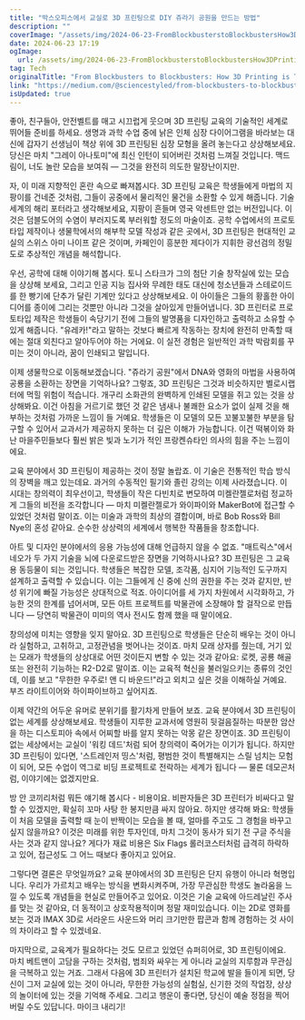 ```yaml
---
title: "박스오피스에서 교실로 3D 프린팅으로 DIY 쥬라기 공원을 만드는 방법"
description: ""
coverImage: "/assets/img/2024-06-23-FromBlockbusterstoBlockbustersHow3DPrintingisTurningClassroomsintoDIYJurassicParks_0.png"
date: 2024-06-23 17:19
ogImage:
  url: /assets/img/2024-06-23-FromBlockbusterstoBlockbustersHow3DPrintingisTurningClassroomsintoDIYJurassicParks_0.png
tag: Tech
originalTitle: "From Blockbusters to Blockbusters: How 3D Printing is Turning Classrooms into DIY Jurassic Parks"
link: "https://medium.com/@sciencestyled/from-blockbusters-to-blockbusters-how-3d-printing-is-turning-classrooms-into-diy-jurassic-parks-2b0bfb3df55d"
isUpdated: true
---
```


좋아, 친구들아, 안전벨트를 매고 시끄럽게 웃으며 3D 프린팅 교육의 기술적인 세계로 뛰어들 준비를 하세요. 생명과 과학 수업 중에 낡은 인체 심장 다이어그램을 바라보는 대신에 갑자기 선생님이 책상 위에 3D 프린팅된 심장 모형을 올려 놓는다고 상상해보세요. 당신은 마치 "그레이 아나토미"에 최신 인턴이 되어버린 것처럼 느껴질 것입니다. 맥드림이, 너도 놀란 모습을 보여줘 — 그것을 완전히 의도한 말장난이지만.

자, 이 미래 지향적인 혼란 속으로 빠져봅시다. 3D 프린팅 교육은 학생들에게 마법의 지팡이를 건네준 것처럼, 그들이 공중에서 물리적인 물건을 소환할 수 있게 해줍니다. 기술 세계의 해리 포터라고 생각해보세요, 지팡이 흔들며 영국 악센트만 없는 버전입니다. 이것은 덤블도어의 수염이 부러지도록 부러워할 정도의 마술이죠. 공학 수업에서의 프로토타입 제작이나 생물학에서의 해부학 모델 작성과 같은 곳에서, 3D 프린팅은 현대적인 교실의 스위스 아미 나이프 같은 것이며, 카페인이 흥분한 제다이가 지휘한 광선검의 정밀도로 추상적인 개념을 해석합니다.

우선, 공학에 대해 이야기해 봅시다. 토니 스타크가 그의 첨단 기술 창작실에 있는 모습을 상상해 보세요, 그리고 인공 지능 집사와 무례한 태도 대신에 청소년들과 스테로이드를 한 빵기에 단추가 달린 기계만 있다고 상상해보세요. 이 아이들은 그들의 황홀한 아이디어를 종이에 그리는 것뿐만 아니라 그것을 살아있게 만들어냅니다. 3D 프린터로 프로토타입 제작은 학생들이 속당기기 전에 그들의 발명품을 디자인하고 출력하고 소유할 수 있게 해줍니다. "유레카!"라고 말하는 것보다 빠르게 작동하는 장치에 완전히 만족할 때에는 절대 외친다고 알아두어야 하는 거에요. 이 실전 경험은 일반적인 과학 박람회를 꾸미는 것이 아니라, 꿈이 인쇄되고 말입니다.

이제 생물학으로 이동해보겠습니다. "쥬라기 공원"에서 DNA와 영화의 마법을 사용하여 공룡을 소환하는 장면을 기억하나요? 그렇죠, 3D 프린팅은 그것과 비슷하지만 벨로시랩터에 먹힐 위험이 적습니다. 개구리 소화관의 완벽하게 인쇄된 모델을 쥐고 있는 것을 상상해봐요. 이건 아침을 거르기로 했던 것 같은 냄새나 불쾌한 요소가 없이 실제 것을 해부하는 것처럼 가까운 느낌이 들 거예요. 학생들은 이 모델의 모든 꼬불꼬불한 부분을 탐구할 수 있어서 교과서가 제공하지 못하는 더 깊은 이해가 가능합니다. 이건 떡볶이와 화난 마을주민들보다 훨씬 밝은 빛과 노기가 적인 프랑켄슈타인 의사의 힘을 주는 느낌이에요.

<div class="content-ad"></div>

교육 분야에서 3D 프린팅이 제공하는 것이 정말 놀랍죠. 이 기술은 전통적인 학습 방식의 장벽을 깨고 있는데요. 과거의 수동적인 필기와 졸린 강의는 이제 사라졌습니다. 이 시대는 창의력이 최우선이고, 학생들이 작은 다빈치로 변모하여 미켈란젤로처럼 정교하게 그들의 비전을 조각합니다 — 마치 미켈란젤로가 와이파이와 MakerBot에 접근할 수 있었던 것처럼 말이죠. 이는 미술과 과학의 최상의 결합이며, 바로 Bob Ross와 Bill Nye의 혼성 같아요. 순수한 상상력의 세계에서 행복한 작품들을 창조합니다.

아트 및 디자인 분야에서의 응용 가능성에 대해 언급하지 않을 수 없죠. "매트릭스"에서 네오가 두 가지 기술을 뇌에 다운로드받은 장면을 기억하시나요? 3D 프린팅은 그 교육용 동등물이 되는 것입니다. 학생들은 복잡한 모델, 조각품, 심지어 기능적인 도구까지 설계하고 출력할 수 있습니다. 이는 그들에게 신 중에 신의 권한을 주는 것과 같지만, 반성 위기에 빠질 가능성은 상대적으로 적죠. 아이디어를 세 가지 차원에서 시각화하고, 가능한 것의 한계를 넘어서며, 모든 아트 프로젝트를 박물관에 소장해야 할 걸작으로 만듭니다 — 당연히 박물관이 미미의 역사 전시도 함께 했을 때 말이에요.

창의성에 미치는 영향을 잊지 말아요. 3D 프린팅으로 학생들은 단순히 배우는 것이 아니라 실험하고, 고취하고, 고정관념을 벗어나는 것이죠. 마치 모래 상자를 줬는데, 거기 있는 모래가 학생들의 상상대로 어떤 것이든지 변할 수 있는 것과 같아요: 로켓, 공룡 해골 또는 완전히 기능하는 R2-D2로 말이죠. 이는 교육적 혁신을 불러일으키는 종류의 것인데, 이를 보고 "무한한 우주로! 앤 디 바운드!"라고 외치고 싶은 것을 이해하실 거예요. 부즈 라이트이어와 하이파이브하고 싶어지죠.

이제 약간의 어두운 유머로 분위기를 활기차게 만들어 보죠. 교육 분야에서 3D 프린팅이 없는 세계를 상상해보세요. 학생들이 지루한 교과서에 영원히 뒷걸음질하는 따분한 암산을 하는 디스토피아 속에서 어찌할 바를 알지 못하는 악몽 같은 장면이죠. 3D 프린팅이 없는 세상에서는 교실이 '워킹 데드'처럼 되어 창의력이 죽어가는 이기가 됩니다. 하지만 3D 프린팅이 있다면, '스트레인저 띵스'처럼, 평범한 것이 특별해지는 스릴 넘치는 모험이 되어, 모든 수업이 역그로 비딩 프로젝트로 전락하는 세계가 됩니다 — 물론 데모곤처럼, 이야기에는 없겠지만요.

<div class="content-ad"></div>

방 안 코끼리처럼 뭐든 얘기해 봅시다 - 비용이요. 비판자들은 3D 프린터가 비싸다고 말할 수 있겠지만, 확실히 꼬마 사탕 한 봉지만큼 싸지 않아요. 하지만 생각해 봐요: 학생들이 처음 모델을 출력할 때 눈이 반짝이는 모습을 볼 때, 얼마를 주고도 그 경험을 바꾸고 싶지 않을까요? 이것은 미래를 위한 투자인데, 마치 그것이 동사가 되기 전 구글 주식을 사는 것과 같지 않나요? 게다가 재료 비용은 Six Flags 롤러코스터처럼 급격히 하락하고 있어, 접근성도 그 어느 때보다 좋아지고 있어요.

그렇다면 결론은 무엇일까요? 교육 분야에서의 3D 프린팅은 단지 유행이 아니라 혁명입니다. 우리가 가르치고 배우는 방식을 변화시켜주며, 가장 무관심한 학생도 놀라움을 느낄 수 있도록 개념들을 현실로 만들어주고 있어요. 이것은 기술 교육에 아드레날린 주사를 맞는 것 같아요, 더 동적이고 상호작용적이며 정말 재미있습니다. 이는 2D로 영화를 보는 것과 IMAX 3D로 서라운드 사운드와 머리 크기만한 팝콘과 함께 경험하는 것 사이의 차이라고 할 수 있겠네요.

마지막으로, 교육계가 필요하다는 것도 모르고 있었던 슈퍼히어로, 3D 프린팅이에요. 마치 베트맨이 고담을 구하는 것처럼, 범죄와 싸우는 게 아니라 교실의 지루함과 무관심을 극복하고 있는 거죠. 그래서 다음에 3D 프린터가 설치된 학교에 발을 들이게 되면, 당신이 그저 교실에 있는 것이 아니라, 무한한 가능성의 실험실, 신기한 것의 작업장, 상상의 놀이터에 있는 것을 기억해 주세요. 그리고 행운이 좋다면, 당신이 예술 정점을 찍어버릴 수도 있답니다. 마이크 내리기!
